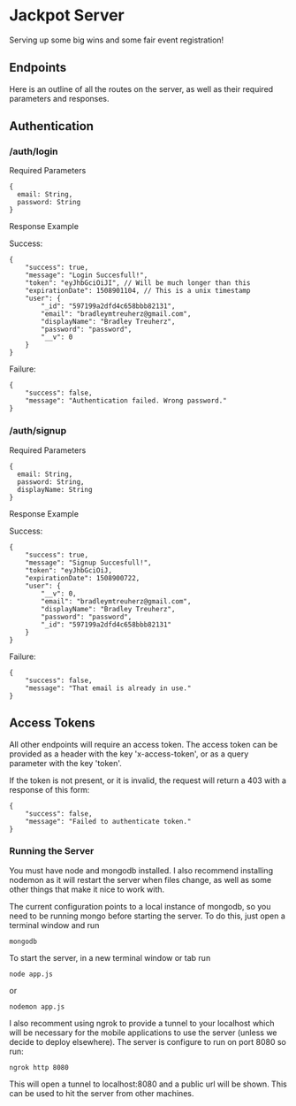 # Jackpot Server

Serving up some big wins and some fair event registration!

## Endpoints

Here is an outline of all the routes on the server, as well as their required
parameters and responses.

## Authentication

### /auth/login

Required Parameters

```
{
  email: String,
  password: String
}
```

Response Example

Success:

```
{
    "success": true,
    "message": "Login Succesfull!",
    "token": "eyJhbGciOiJI", // Will be much longer than this
    "expirationDate": 1508901104, // This is a unix timestamp
    "user": {
        "_id": "597199a2dfd4c658bbb82131",
        "email": "bradleymtreuherz@gmail.com",
        "displayName": "Bradley Treuherz",
        "password": "password",
        "__v": 0
    }
}
```

Failure:
```
{
    "success": false,
    "message": "Authentication failed. Wrong password."
}
```

### /auth/signup

Required Parameters

```
{
  email: String,
  password: String,
  displayName: String
}
```

Response Example

Success:

```
{
    "success": true,
    "message": "Signup Succesfull!",
    "token": "eyJhbGciOiJ,
    "expirationDate": 1508900722,
    "user": {
        "__v": 0,
        "email": "bradleymtreuherz@gmail.com",
        "displayName": "Bradley Treuherz",
        "password": "password",
        "_id": "597199a2dfd4c658bbb82131"
    }
}
```

Failure:
```
{
    "success": false,
    "message": "That email is already in use."
}
```

## Access Tokens

All other endpoints will require an access token. The access token can be provided
as a header with the key 'x-access-token', or as a query parameter with the key 'token'.

If the token is not present, or it is invalid, the request will return a 403 with a response of this form:

```
{
    "success": false,
    "message": "Failed to authenticate token."
}
```

### Running the Server

You must have node and mongodb installed. I also recommend installing nodemon as it
will restart the server when files change, as well as some other things that make it nice
to work with.

The current configuration points to a local instance of mongodb, so you need to be running mongo before starting the server. To do this, just open a terminal window and run

```
mongodb
```

To start the server, in a new terminal window or tab run
```
node app.js
```
or
```
nodemon app.js
```

I also recomment using ngrok to provide a tunnel to your localhost which will be necessary for the mobile applications to use the server (unless we decide to deploy elsewhere). The server is configure to run on port 8080 so run:

```
ngrok http 8080
```

This will open a tunnel to localhost:8080 and a public url will be shown. This can
be used to hit the server from other machines.
